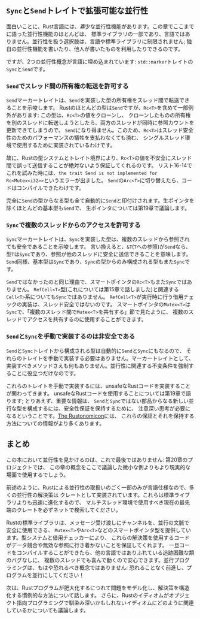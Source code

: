 <!-- ## Extensible Concurrency with the `Sync` and `Send` Traits -->

## `Sync`と`Send`トレイトで拡張可能な並行性

<!-- Interestingly, the Rust language has *very* few concurrency features. Almost -->
<!-- every concurrency feature we’ve talked about so far in this chapter has been -->
<!-- part of the standard library, not the language. Your options for handling -->
<!-- concurrency are not limited to the language or the standard library; you can -->
<!-- write your own concurrency features or use those written by others. -->

面白いことに、Rust言語には、*寡*少な並行性機能があります。この章でここまでに語った並行性機能のほとんどは、
標準ライブラリの一部であり、言語ではありません。並行性を扱う選択肢は、言語や標準ライブラリに制限されません;
独自の並行性機能を書いたり、他人が書いたものを利用したりできるのです。

<!-- However, two concurrency concepts are embedded in the language: the -->
<!-- `std::marker` traits `Sync` and `Send`. -->

ですが、2つの並行性概念が言語に埋め込まれています: `std::marker`トレイトの`Sync`と`Send`です。

<!-- ### Allowing Transference of Ownership Between Threads with `Send` -->

### `Send`でスレッド間の所有権の転送を許可する

<!-- 最後から2行目、single-threaded situationsのsituationsを環境と訳すのが自然なのでそうしている -->

<!-- The `Send` marker trait indicates that ownership of the type implementing -->
<!-- `Send` can be transferred between threads. Almost every Rust type is `Send`, -->
<!-- but there are some exceptions, including `Rc<T>`: this cannot be `Send` because -->
<!-- if you cloned an `Rc<T>` value and tried to transfer ownership of the clone to -->
<!-- another thread, both threads might update the reference count at the same time. -->
<!-- For this reason, `Rc<T>` is implemented for use in single-threaded situations -->
<!-- where you don’t want to pay the thread-safe performance penalty. -->

`Send`マーカートレイトは、`Send`を実装した型の所有権をスレッド間で転送できることを示唆します。
Rustのほとんどの型は`Send`ですが、`Rc<T>`を含めて一部例外があります: この型は、`Rc<T>`の値をクローンし、
クローンしたものの所有権を別のスレッドに転送しようとしたら、両方のスレッドが同時に参照カウントを更新できてしまうので、
`Send`になり得ません。このため、`Rc<T>`はスレッド安全性のためのパフォーマンスの犠牲を支払わなくても済む、
シングルスレッド環境で使用するために実装されているわけです。

<!-- Therefore, Rust’s type system and trait bounds ensure that you can never -->
<!-- accidentally send an `Rc<T>` value across threads unsafely. When we tried to do -->
<!-- this in Listing 16-14, we got the error `the trait Send is not implemented for -->
<!-- Rc<Mutex<i32>>`. When we switched to `Arc<T>`, which is `Send`, the code -->
<!-- compiled. -->

故に、Rustの型システムとトレイト境界により、`Rc<T>`の値を不安全にスレッド間で誤って送信することが絶対ないよう保証してくれるのです。
リスト16-14でこれを試みた時には、`the trait Send is not implemented for Rc<Mutex<i32>>`というエラーが出ました。
`Send`の`Arc<T>`に切り替えたら、コードはコンパイルできたわけです。

<!-- Any type composed entirely of `Send` types is automatically marked as `Send` as -->
<!-- well. Almost all primitive types are `Send`, aside from raw pointers, which -->
<!-- we’ll discuss in Chapter 19. -->

完全に`Send`の型からなる型も全て自動的に`Send`と印付けされます。生ポインタを除くほとんどの基本型も`Send`で、
生ポインタについては第19章で議論します。

<!-- ### Allowing Access from Multiple Threads with `Sync` -->

### `Sync`で複数のスレッドからのアクセスを許可する

<!-- The `Sync` marker trait indicates that it is safe for the type implementing -->
<!-- `Sync` to be referenced from multiple threads. In other words, any type `T` is -->
<!-- `Sync` if `&T` (a reference to `T`) is `Send`, meaning the reference can be -->
<!-- sent safely to another thread. Similar to `Send`, primitive types are `Sync`, -->
<!-- and types composed entirely of types that are `Sync` are also `Sync`. -->

`Sync`マーカートレイトは、`Sync`を実装した型は、複数のスレッドから参照されても安全であることを示唆します。
言い換えると、`&T`(`T`への参照)が`Send`なら、型`T`は`Sync`であり、参照が他のスレッドに安全に送信できることを意味します。
`Send`同様、基本型は`Sync`であり、`Sync`の型からのみ構成される型もまた`Sync`です。

<!-- The smart pointer `Rc<T>` is also not `Sync` for the same reasons that it’s not -->
<!-- `Send`. The `RefCell<T>` type (which we talked about in Chapter 15) and the -->
<!-- family of related `Cell<T>` types are not `Sync`. The implementation of borrow -->
<!-- checking that `RefCell<T>` does at runtime is not thread-safe. The smart -->
<!-- pointer `Mutex<T>` is `Sync` and can be used to share access with multiple -->
<!-- threads as you saw in the “Sharing a `Mutex<T>` Between Multiple Threads” -->
<!-- section. -->

`Send`ではなかったのと同じ理由で、スマートポインタの`Rc<T>`もまた`Sync`ではありません。
`RefCell<T>`型(これについては第15章で話しました)と関連する`Cell<T>`系についても`Sync`ではありません。
`RefCell<T>`が実行時に行う借用チェックの実装は、スレッド安全ではないのです。
スマートポインタの`Mutex<T>`は`Sync`で、「複数のスレッド間で`Mutex<T>`を共有する」節で見たように、
複数のスレッドでアクセスを共有するのに使用することができます。

<!-- ### Implementing `Send` and `Sync` Manually Is Unsafe -->

### `Send`と`Sync`を手動で実装するのは非安全である

<!-- Because types that are made up of `Send` and `Sync` traits are automatically -->
<!-- also `Send` and `Sync`, we don’t have to implement those traits manually. As -->
<!-- marker traits, they don’t even have any methods to implement. They’re just -->
<!-- useful for enforcing invariants related to concurrency. -->

`Send`と`Sync`トレイトから構成される型は自動的に`Send`と`Sync`にもなるので、
それらのトレイトを手動で実装する必要はありません。マーカートレイトとして、
実装すべきメソッドさえも何もありません。並行性に関連する不変条件を強制することに役立つだけなのです。

<!-- Manually implementing these traits involves implementing unsafe Rust code. -->
<!-- We’ll talk about using unsafe Rust code in Chapter 19; for now, the important -->
<!-- information is that building new concurrent types not made up of `Send` and -->
<!-- `Sync` parts requires careful thought to uphold the safety guarantees. -->
<!-- [The Rustonomicon] has more information about these guarantees and how to -->
<!-- uphold them. -->

これらのトレイトを手動で実装するには、unsafeなRustコードを実装することが関わってきます。
unsafeなRustコードを使用することについては第19章で語ります; とりあえず、重要な情報は、
`Send`と`Sync`ではない部品からなる新しい並行な型を構成するには、安全性保証を保持するために、
注意深い思考が必要になるということです。[The Rustonomicon]には、
これらの保証とそれを保持する方法についての情報がより多くあります。

[The Rustonomicon]: https://doc.rust-lang.org/stable/nomicon/

<!-- ## Summary -->

## まとめ

<!-- This isn’t the last you’ll see of concurrency in this book: the project in -->
<!-- Chapter 20 will use the concepts in this chapter in a more realistic situation -->
<!-- than the smaller examples discussed here. -->

この本において並行性を見かけるのは、これで最後ではありません: 第20章のプロジェクトでは、
この章の概念をここで議論した微小な例よりもより現実的な場面で使用するでしょう。

<!-- 最後はmutithreaded situationsとなっているが、situationを環境と訳した方が自然なので、そうしている -->

<!-- As mentioned earlier, because very little of how Rust handles concurrency is -->
<!-- part of the language, many concurrency solutions are implemented as crates. -->
<!-- These evolve more quickly than the standard library, so be sure to search -->
<!-- online for the current, state-of-the-art crates to use in multithreaded -->
<!-- situations. -->

前述のように、Rustによる並行性の取扱いのごく一部のみが言語仕様なので、多くの並行性の解決策は
クレートとして実装されています。これらは標準ライブラリよりも迅速に進化するので、
マルチスレッド環境で使用すべき現在の最先端のクレートを必ずネットで検索してください。

<!-- The Rust standard library provides channels for message passing and smart -->
<!-- pointer types, such as `Mutex<T>` and `Arc<T>`, that are safe to use in -->
<!-- concurrent contexts. The type system and the borrow checker ensure that the -->
<!-- code using these solutions won’t end up with data races or invalid references. -->
<!-- Once you get our code to compile, you can rest assured that it will happily -->
<!-- run on multiple threads without the kinds of hard-to-track-down bugs common in -->
<!-- other languages. Concurrent programming is no longer a concept to be afraid of: -->
<!-- go forth and make your programs concurrent, fearlessly! -->

Rustの標準ライブラリは、メッセージ受け渡しにチャンネルを、並行の文脈で安全に使用できる、
`Mutex<T>`や`Arc<T>`などのスマートポインタ型を提供しています。型システムと借用チェッカーにより、
これらの解決策を使用するコードがデータ競合や無効な参照に行き着かないことを保証してくれます。
一旦コードをコンパイルすることができたら、他の言語ではありふれている追跡困難な類のバグなしに、
複数のスレッドでも喜んで動くので安心できます。並行プログラミングは、もはや恐れるべき概念ではありません:
恐れることなく前進し、プログラムを並行にしてください！

<!-- Next, we’ll talk about idiomatic ways to model problems and structure solutions -->
<!-- as your Rust programs get bigger. In addition, we’ll discuss how Rust’s idioms -->
<!-- relate to those you might be familiar with from object oriented programming. -->

次は、Rustプログラムが肥大化するにつれて問題をモデル化し、解決策を構造化する慣例的な方法について話します。
さらに、Rustのイディオムがオブジェクト指向プログラミングで馴染み深いかもしれないイディオムにどのように関連しているかについても議論します。
